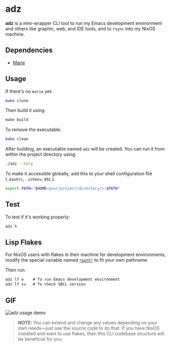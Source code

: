 # adz

**adz** is a mini-wrapper CLI tool to run my Emacs development environment and others like graphic, web, and IDE tools, and to `rsync` into my NixOS machine.

## Dependencies

- [Marie](https://github.com/krei-systems/marie)

## Usage

If there's no `marie` yet:

```sh
make clone
```

Then build it using:

```makefile
make build
```

To remove the executable:

```sh
make clean
```

After building, an executable named `adz` will be created. You can run it from within the project directory using:

```sh
./adz --help
```

To make it accessible globally, add this to your shell configuration file (`.bashrc`, `.zshenv`, etc.):

```sh
export PATH="$HOME<your/project/directory/>:$PATH"
```

## Test

To test if it's working properly:

```sh
adz h
```

## Lisp Flakes

For NixOS users with flakes in their machine for development environments, modify the special variable named [`*path*`](https://github.com/eldriv/adz/blob/main/src/core.lisp) to fit your own pathname.

Then run:

```lisp
adz lf e    # To run Emacs development environment
adz lf sv   # To check SBCL version
```

## GIF

![adz usage demo](https://media3.giphy.com/media/v1.Y2lkPTc5MGI3NjExemZmM2FqOWI5bmR3MGtjODZ4cHdlOGlnb21tNHVyeTF6bDF4eGJnaiZlcD12MV9pbnRlcm5hbF9naWZfYnlfaWQmY3Q9Zw/ujLrQBYlHF6X2YYUmy/giphy.gif)

> **NOTE:** You can extend and change any values depending on your own needs—just see the source code to do that. If you have NixOS installed and want to use flakes, then this CLI codebase structure will be beneficial for you.
